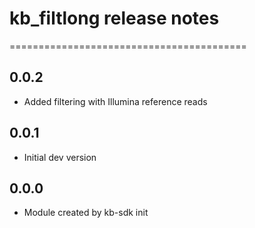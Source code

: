 # kb_filtlong release notes
=========================================

0.0.2
-----
* Added filtering with Illumina reference reads

0.0.1
-----
* Initial dev version

0.0.0
-----
* Module created by kb-sdk init
